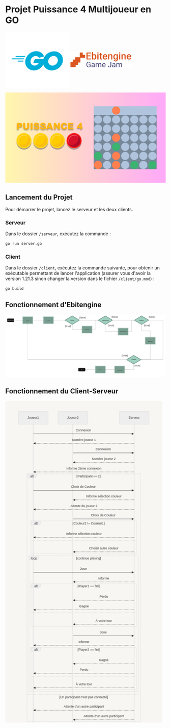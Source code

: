 # Projet Puissance 4 Multijoueur en GO

<div style="display: flex; align-items: center;">
    <img src="readmefile/go.png" alt="GO logo" style="width: 200px;">
    <img src="readmefile/ebitengine.png" alt="Ebitengine logo" style="width: 200px;">
</div>

[![Vidéo de démonstration du jeu](readmefile/Puissance4-go.png)](readmefile/Puissance4-go.mp4)

## Lancement du Projet

Pour démarrer le projet, lancez le serveur et les deux clients.

### Serveur

Dans le dossier `/serveur`, exécutez la commande :

```sh
go run server.go
```

### Client

Dans le dossier `/client`, exécutez la commande suivante, pour obtenir un exécutable permettant de lancer l'application (assurer vous d'avoir la version 1.21.3 sinon changer la version dans le fichier `/client/go.mod`) :

```sh
go build
```

## Fonctionnement d'Ebitengine

![Schéma du fonctionnement d'ebitengine](readmefile/schema1.png)

## Fonctionnement du Client-Serveur

![Schéma fonctionnement du Client-Serveur](readmefile/schema2.png)
